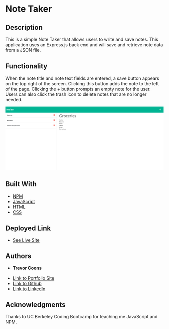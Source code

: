 # Note Taker
## Description
This is a simple Note Taker that allows users to write and save notes. This application uses an Express.js back end and will save and retrieve note data from a JSON file.

## Functionality
When the note title and note text fields are entered, a save button appears on the top right of the screen. Clicking this button adds the note to the left of the page. Clicking the + button prompts an empty note for the user. Users can also click the trash icon to delete notes that are no longer needed.

![Screenshot](note-taker.png)

## Built With

* [NPM](https://www.npmjs.com)
* [JavaScript](https://developer.mozilla.org/en-US/docs/Web/JavaScript)
* [HTML](https://developer.mozilla.org/en-US/docs/Web/HTML)
* [CSS](https://developer.mozilla.org/en-US/docs/Web/CSS)

## Deployed Link

* [See Live Site](https://enigmatic-sands-27905.herokuapp.com/notes)

## Authors

* **Trevor Coons** 

- [Link to Portfolio Site](https://trevcoons.github.io/trevors-portfolio/)
- [Link to Github](https://github.com/trevcoons)
- [Link to LinkedIn](www.linkedin.com/in/trevor-coons-2a948a104)

## Acknowledgments

Thanks to UC Berkeley Coding Bootcamp for teaching me JavaScript and NPM.